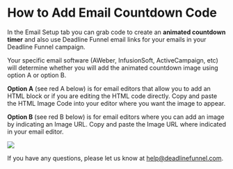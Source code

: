 # How to Add Email Countdown Code

In the Email Setup tab you can grab code to create an **animated countdown timer** and also use Deadline Funnel email links for your emails in your Deadline Funnel campaign.

Your specific email software \(AWeber, InfusionSoft, ActiveCampaign, etc\) will determine whether you will add the animated countdown image using option A or option B.

**Option A** \(see red A below\) is for email editors that allow you to add an HTML block or if you are editing the HTML code directly. Copy and paste the HTML Image Code into your editor where you want the image to appear.

**Option B** \(see red B below\) is for email editors where you can add an image by indicating an Image URL. Copy and paste the Image URL where indicated in your email editor.

![](https://d33v4339jhl8k0.cloudfront.net/docs/assets/53974d6ce4b0c76107b109d1/images/58a4da1fdd8c8e56bfa7bbfe/file-%20lwZijdpXWN.png)

If you have any questions, please let us know at [help@deadlinefunnel.com](mailto:mailto:help@deadlinefunnel.com).

